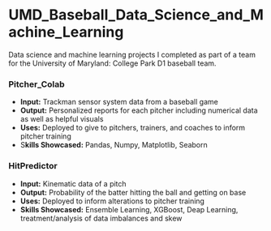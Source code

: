 # UMD_Baseball_Data_Science_and_Machine_Learning
Data science and machine learning projects I completed as part of a team for the University of Maryland: College Park D1 baseball team.

### Pitcher_Colab
 - **Input:** Trackman sensor system data from a baseball game
 - **Output:** Personalized reports for each pitcher including numerical data as well as helpful visuals
 - **Uses:** Deployed to give to pitchers, trainers, and coaches to inform pitcher training
 - S**kills Showcased:** Pandas, Numpy, Matplotlib, Seaborn

### HitPredictor
 - **Input:** Kinematic data of a pitch
 - **Output:** Probability of the batter hitting the ball and getting on base
 - **Uses:** Deployed to inform alterations to pitcher training
 - **Skills Showcased:** Ensemble Learning, XGBoost, Deap Learning, treatment/analysis of data imbalances and skew
